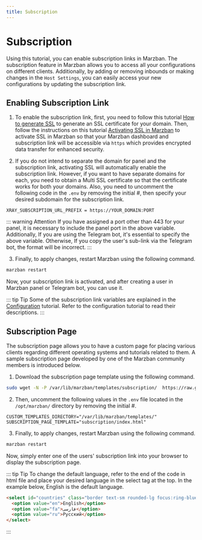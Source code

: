 ```yaml
---
title: Subscription
---
```



# Subscription 

Using this tutorial, you can enable subscription links in Marzban. The subscription feature in Marzban allows you to access all your configurations on different clients. Additionally, by adding or removing inbounds or making changes in the `Host Settings`, you can easily access your new configurations by updating the subscription link.

## Enabling Subscription Link

1. To enable the subscription link, first, you need to follow this tutorial [How to generate SSL](https://gozargah.github.io/marzban/examples/issue-ssl-certificate) to generate an SSL certificate for your domain. Then, follow the instructions on this tutorial [Activating SSL in Marzban](https://gozargah.github.io/marzban/examples/marzban-ssl) to activate SSL in Marzban so that your Marzban dashboard and subscription link will be accessible via `https` which provides encrypted data transfer for enhanced security.

2. If you do not intend to separate the domain for panel and the subscription link, activating SSL will automatically enable the subscription link. However, if you want to have separate domains for each, you need to obtain a Multi SSL certificate so that the certificate works for both your domains. Also, you need to uncomment the following code in the `.env` by removing the initial #, then specify your desired subdomain for the subscription link.

```env
XRAY_SUBSCRIPTION_URL_PREFIX = https://YOUR_DOMAIN:PORT
```

::: warning Attention 
If you have assigned a port other than 443 for your panel, it is necessary to include the panel port in the above variable. Additionally, If you are using the Telegram bot, it's essential to specify the above variable. Otherwise, If you copy the user's sub-link via the Telegram bot, the format will be incorrect.
:::

3. Finally, to apply changes, restart Marzban using the following command.

```bash
marzban restart
```

Now, your subscription link is activated, and after creating a user in Marzban panel or Telegram bot, you can use it.

::: tip  Tip 
Some of the subscription link variables are explained in the [Configuration](https://gozargah.github.io/marzban/en/docs/configuration) tutorial. Refer to the configuration tutorial to read their descriptions.
:::

## Subscription Page

The subscription page allows you to have a custom page for placing various clients regarding different operating systems and tutorials related to them. A sample subscription page developed by one of the Marzban community members is introduced below.

1. Download the subscription page template using the following command.

```bash
sudo wget -N -P /var/lib/marzban/templates/subscription/  https://raw.githubusercontent.com/x0sina/marzban-sub/main/index.html
```

2. Then, uncomment the following values in the `.env` file located in the `/opt/marzban/` directory by removing the initial #.

```env
CUSTOM_TEMPLATES_DIRECTORY="/var/lib/marzban/templates/"
SUBSCRIPTION_PAGE_TEMPLATE="subscription/index.html"
```

3. Finally, to apply changes, restart Marzban using the following command.

```bash
marzban restart
```

Now, simply enter one of the users' subscription link into your browser to display the subscription page.

::: tip Tip
To change the default language, refer to the end of the code in html file and place your desired language in the select tag at the top. In the example below, English is the default language.
```html 
<select id="countries" class="border text-sm rounded-lg focus:ring-blue-500 focus:border-blue-500 block w-full p-2.5 bg-gray-700 border-gray-600 placeholder-gray-400 text-white :focus:ring-blue-500 :focus:border blue-500">
  <option value="en">English</option>
  <option value="fa">فارسی</option>
  <option value="ru">Русский</option>
</select>
```
:::
